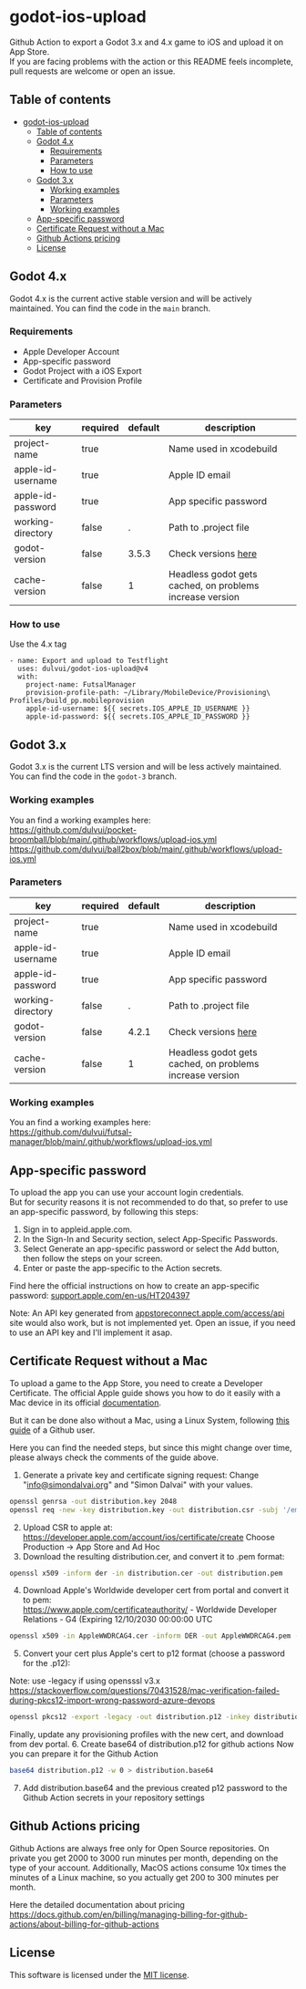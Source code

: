 # godot-ios-upload
Github Action to export a Godot 3.x and 4.x game to iOS and upload it on App Store.  
If you are facing problems with the action or this README feels incomplete, pull requests are welcome or open an issue.

## Table of contents
- [godot-ios-upload](#godot-ios-upload)
  - [Table of contents](#table-of-contents)
  - [Godot 4.x](#godot-4x)
    - [Requirements](#requirements)
    - [Parameters](#parameters)
    - [How to use](#how-to-use)
  - [Godot 3.x](#godot-3x)
    - [Working examples](#working-examples)
    - [Parameters](#parameters-1)
    - [Working examples](#working-examples-1)
  - [App-specific password](#app-specific-password)
  - [Certificate Request without a Mac](#certificate-request-without-a-mac)
  - [Github Actions pricing](#github-actions-pricing)
  - [License](#license)

## Godot 4.x
Godot 4.x is the current active stable version and will be actively maintained.
You can find the code in the `main` branch.

### Requirements
 - Apple Developer Account
 - App-specific password
 - Godot Project with a iOS Export
 - Certificate and Provision Profile


### Parameters
| key | required | default | description |
| ----|----------|---------|-------------|
| project-name | true |  | Name used in xcodebuild |
| apple-id-username | true |   | Apple ID email |
| apple-id-password | true |   | App specific password |
| working-directory | false | . | Path to .project file |
| godot-version | false | 3.5.3 | Check versions [here](https://github.com/huskeee/godot-headless-mac/releases) |
| cache-version | false | 1 | Headless godot gets cached, on problems increase version |

### How to use
Use the 4.x tag
```
- name: Export and upload to Testflight
  uses: dulvui/godot-ios-upload@v4
  with:
    project-name: FutsalManager
    provision-profile-path: ~/Library/MobileDevice/Provisioning\ Profiles/build_pp.mobileprovision
    apple-id-username: ${{ secrets.IOS_APPLE_ID_USERNAME }}
    apple-id-password: ${{ secrets.IOS_APPLE_ID_PASSWORD }}
```

## Godot 3.x
Godot 3.x is the current LTS version and will be less actively maintained.
You can find the code in the `godot-3` branch.

### Working examples
You an find a working examples here:  
https://github.com/dulvui/pocket-broomball/blob/main/.github/workflows/upload-ios.yml  
https://github.com/dulvui/ball2box/blob/main/.github/workflows/upload-ios.yml


### Parameters
| key | required | default | description |
| ----|----------|---------|-------------|
| project-name | true |  | Name used in xcodebuild |
| apple-id-username | true |   | Apple ID email |
| apple-id-password | true |   | App specific password |
| working-directory | false | . | Path to .project file |
| godot-version | false | 4.2.1 | Check versions [here](https://downloads.tuxfamily.org/godotengine/) |
| cache-version | false | 1 | Headless godot gets cached, on problems increase version |

### Working examples
You an find a working examples here:  
https://github.com/dulvui/futsal-manager/blob/main/.github/workflows/upload-ios.yml


## App-specific password
To upload the app you can use your account login credentials.  
But for security reasons it is not recommended to do that, so prefer to use an app-specific password, by following this steps:
1. Sign in to appleid.apple.com.
2. In the Sign-In and Security section, select App-Specific Passwords.
3. Select Generate an app-specific password or select the Add button, then follow the steps on your screen.
4. Enter or paste the app-specific to the Action secrets.

Find here the official instructions on how to create an app-specific password:
[support.apple.com/en-us/HT204397](https://support.apple.com/en-us/HT204397)

Note: An API key generated from [appstoreconnect.apple.com/access/api](https://appstoreconnect.apple.com/access/api) site would also work, but is not implemented yet. Open an issue, if you need to use an API key and I'll implement it asap.

## Certificate Request without a Mac
To upload a game to the App Store, you need to create a Developer Certificate.
The official Apple guide shows you how to do it easily with a Mac device in its official [documentation](https://developer.apple.com/help/account/create-certificates/create-a-certificate-signing-request).

But it can be done also without a Mac, using a Linux System, following [this guide](https://gist.github.com/jcward/d08b33fc3e6c5f90c18437956e5ccc35) of a Github user.

Here you can find the needed steps, but since this might change over time, please always check the comments of the guide above.

1. Generate a private key and certificate signing request:
Change "info@simondalvai.org" and "Simon Dalvai" with your values.
```sh
openssl genrsa -out distribution.key 2048
openssl req -new -key distribution.key -out distribution.csr -subj '/emailAddress=info@simondalvai.org, CN=Simon Dalvai, C=IT'
```
2. Upload CSR to apple at: https://developer.apple.com/account/ios/certificate/create
Choose Production -> App Store and Ad Hoc
3. Download the resulting distribution.cer, and convert it to .pem format:
```sh
openssl x509 -inform der -in distribution.cer -out distribution.pem
```
4. Download Apple's Worldwide developer cert from portal and convert it to pem:  
   https://www.apple.com/certificateauthority/ - Worldwide Developer Relations - G4 (Expiring 12/10/2030 00:00:00 UTC

```sh
openssl x509 -in AppleWWDRCAG4.cer -inform DER -out AppleWWDRCAG4.pem -outform PEM
```
5. Convert your cert plus Apple's cert to p12 format (choose a password for the .p12):

Note: use -legacy if using opensssl v3.x https://stackoverflow.com/questions/70431528/mac-verification-failed-during-pkcs12-import-wrong-password-azure-devops
```sh
openssl pkcs12 -export -legacy -out distribution.p12 -inkey distribution.key -in distribution.pem -certfile AppleWWDRCAG4.pem 
```
Finally, update any provisioning profiles with the new cert, and download from dev portal.
6. Create base64 of distribution.p12 for github actions
Now you can prepare it for the Github Action
```sh
base64 distribution.p12 -w 0 > distribution.base64
```
7. Add distribution.base64 and the previous created p12 password to the Github Action secrets in your repository settings

## Github Actions pricing
Github Actions are always free only for Open Source repositories.
On private you get 2000 to 3000 run minutes per month, depending on the type of your account.
Additionally, MacOS actions consume 10x times the minutes of a Linux machine, so you actually get 200 to 300 minutes per month.

Here the detailed documentation about pricing https://docs.github.com/en/billing/managing-billing-for-github-actions/about-billing-for-github-actions

## License
This software is licensed under the [MIT license](LICENSE).